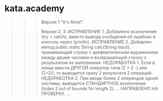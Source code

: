 # kata.academy
>>> Версия 1
"It's Alive!".

>>> Версии 2, 3.
ИСПРАВЛЕНИЕ 1.
Добавлено исключение (try + catch), вместо вывода сообщений об ошибках в консоль через (println).
ИСПРАВЛЕНИЕ 2.
Добавлен метод public static String calc(String input), принимающий строку с арифметическим выражением между двумя числами и возвращающий строку с результатом их выполнения.
НЕДОРАБОТКА 1. Если в конце ввести ДРУГОЙ оператор типа (2 + 2 -) или (2+2/), то выводится сразу 2 результата 2 операций.
НЕДОРАБОТКА 2. При вводе более 2 операндов одной системы, выводится СТАНДАРТНОЕ исключение (Index 2 out of bounds for length 2).
... НАПРАВЛЕНО НА ПРОВЕРКУ. ...
